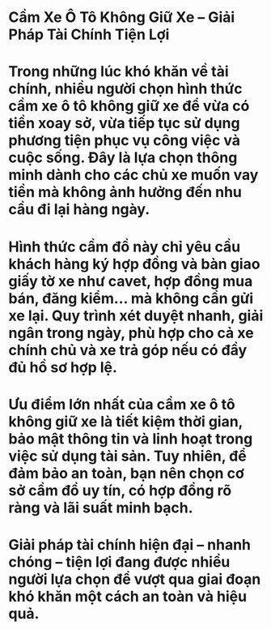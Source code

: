 # Cầm Xe Ô Tô Không Giữ Xe – Giải Pháp Tài Chính Tiện Lợi

# Trong những lúc khó khăn về tài chính, nhiều người chọn hình thức cầm xe ô tô không giữ xe để vừa có tiền xoay sở, vừa tiếp tục sử dụng phương tiện phục vụ công việc và cuộc sống. Đây là lựa chọn thông minh dành cho các chủ xe muốn vay tiền mà không ảnh hưởng đến nhu cầu đi lại hàng ngày.

# 

# Hình thức cầm đồ này chỉ yêu cầu khách hàng ký hợp đồng và bàn giao giấy tờ xe như cavet, hợp đồng mua bán, đăng kiểm… mà không cần gửi xe lại. Quy trình xét duyệt nhanh, giải ngân trong ngày, phù hợp cho cả xe chính chủ và xe trả góp nếu có đầy đủ hồ sơ hợp lệ.

# 

# Ưu điểm lớn nhất của cầm xe ô tô không giữ xe là tiết kiệm thời gian, bảo mật thông tin và linh hoạt trong việc sử dụng tài sản. Tuy nhiên, để đảm bảo an toàn, bạn nên chọn cơ sở cầm đồ uy tín, có hợp đồng rõ ràng và lãi suất minh bạch.

# 

# Giải pháp tài chính hiện đại – nhanh chóng – tiện lợi đang được nhiều người lựa chọn để vượt qua giai đoạn khó khăn một cách an toàn và hiệu quả.

